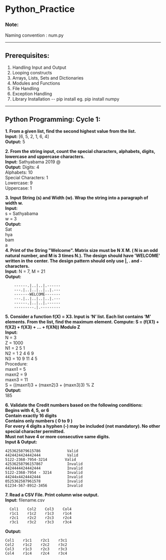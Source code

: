 # Python_Practice

### Note:

 Naming convention : num.py


---------------------------------------------------------------------------------------------------------------------------------------

## Prerequisites:
1.	Handling Input and Output
2.	Looping constructs
3.	Arrays, Lists, Sets and Dictionaries
4.	Modules and Functions
5.	File Handling
6.	Exception Handling
7.	Library Installation  -- pip install <name of the library> eg. pip install numpy
---------------------------------------------------------------------------------------------------------------------------------------

## Python Programming: Cycle 1:

**1. From a given list, find the second highest value from the list.**   
**Input:**   [6, 5, 2, 1, 6, 4]  
**Output:**   5  


**2. From the string input, count the special characters, alphabets, digits, lowercase and uppercase characters.   
Input:**   Sathyabama 2019 @   
**Output:**
		Digits: 			        4  
		Alphabets: 		        10  
		Special Characters: 	1  
		Lowercase: 		        9  
		Uppercase: 		        1  

**3. Input String (s) and Width (w). Wrap the string into a paragraph of width w.   
Input:**  
s = Sathyabama  
w = 3  
**Output:**  
	Sat  
	hya  
	bam  
	a  
**4. Print of the String "Welcome". Matrix size must be N X M. ( N is an odd natural number, and  M is 3 times N.). The design should have 'WELCOME' written in the center. The design pattern should only use |, . and - characters.   
Input:**   N = 7, M = 21  
**Output:** 
``` ---------.|.---------
    ------.|..|..|.------
    ---.|..|..|..|..|.---
    -------WELCOME-------
    ---.|..|..|..|..|.---
    ------.|..|..|.------
    ---------.|.---------     
 ```  
**5. Consider a function f(X) = X3. Input is ‘N’ list. Each list contains ‘M’ elements. From the list, find the maximum element. Compute: S = (f(X1) + f(X2) + f(X3) + … + f(XN)) Modulo Z   
Input:**  
N = 3  
Z = 1000  
N1 = 2 5 1  
N2 = 1 2 4 6 9  
N3 = 10 9 11 4 5  
Procedure:  
maxn1 = 5  
maxn2 = 9    
maxn3 = 11  
S = ((maxn1)3 + (maxn2)3 + (maxn3)3) % Z  
**Output:**  
	185  

**6. Validate the Credit numbers based on the following conditions:  
	Begins with 4, 5, or 6  
	Contain exactly 16 digits  
	Contains only numbers ( 0 to 9 )  
	For every 4 digits a hyphen (-) may be included (not mandatory). No other special character permitted.  
	Must not have 4 or more consecutive same digits.     
Input & Output:**  
```
4253625879615786		    Valid
4424424424442444		    Valid
5122-2368-7954-3214		   Valid
42536258796157867       	Invalid
4424444424442444        	Invalid
5122-2368-7954 - 3214   	Invalid
44244x4424442444        	Invalid
0525362587961578        	Invalid
61234-567-8912-3456 	    Invalid  
```

**7. Read a CSV File. Print column wise output.  
	Input:**   filename.csv  
  ```
    Col1	Col2	Col3	Col4
    r1c1	r1c2	r1c3	r1c4
    r2c1	r2c2	r2c3	r2c4  
    r3c1	r3c2	r3c3	r3c4
 ```
   **Output:**  
```
Col1	r1c1	r2c1	r3c1
Col2	r1c2	r2c2	r3c2
Col3	r1c3	r2c3	r3c3
Col4	r1c4	r2c4	r3c4 
    
```


